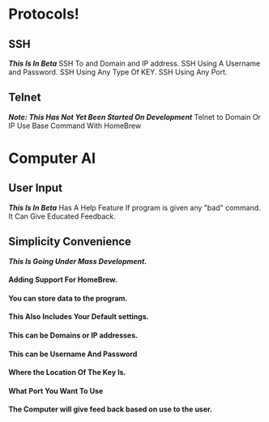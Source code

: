 # Protocols!

## SSH

***This Is In Beta***
SSH To and Domain and IP address.
SSH Using A Username and Password.
SSH Using Any Type Of KEY.
SSH Using Any Port.

## Telnet

***Note: This Has Not Yet Been Started On Development***
Telnet to Domain Or IP
Use Base Command With HomeBrew

# Computer AI

## User Input
***This Is In Beta***
Has A Help Feature
If program is given any "bad" command. It Can Give Educated Feedback.

## Simplicity Convenience
***This Is Going Under Mass Development.***

#### Adding Support For HomeBrew.
####  You can store data to the program.
####  This Also Includes Your Default settings.
####  This can be Domains or IP addresses.
####  This can be Username And Password
####  Where the Location Of The Key Is.
####  What Port You Want To Use
####  The Computer will give feed back based on use to the user.


